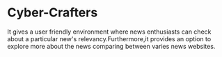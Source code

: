 # Cyber-Crafters
It gives  a user friendly environment where news enthusiasts can check about a particular new's  relevancy.Furthermore,it provides an option to explore more about the news comparing between varies  news websites. 
